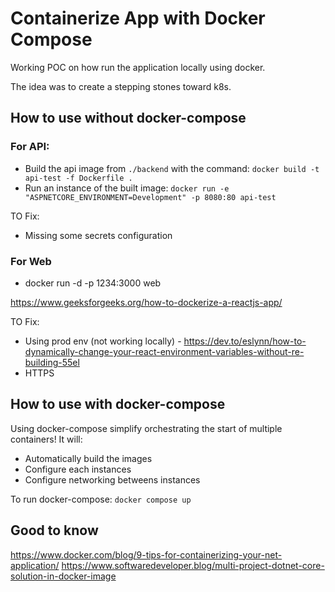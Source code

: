 # Containerize App with Docker Compose

Working POC on how run the application locally using docker.

The idea was to create a stepping stones toward k8s.

## How to use without docker-compose

### For API:

- Build the api image from `./backend` with the command: `docker build -t api-test -f Dockerfile .`
- Run an instance of the built image: `docker run -e "ASPNETCORE_ENVIRONMENT=Development" -p 8080:80 api-test`

TO Fix:
- Missing some secrets configuration

### For Web

- docker run -d -p 1234:3000 web   

https://www.geeksforgeeks.org/how-to-dockerize-a-reactjs-app/

TO Fix:
- Using prod env (not working locally) - https://dev.to/eslynn/how-to-dynamically-change-your-react-environment-variables-without-re-building-55el
- HTTPS


## How to use with docker-compose

Using docker-compose simplify orchestrating the start of multiple containers! It will:
- Automatically build the images
- Configure each instances
- Configure networking betweens instances

To run docker-compose: `docker compose up`


## Good to know

https://www.docker.com/blog/9-tips-for-containerizing-your-net-application/
https://www.softwaredeveloper.blog/multi-project-dotnet-core-solution-in-docker-image